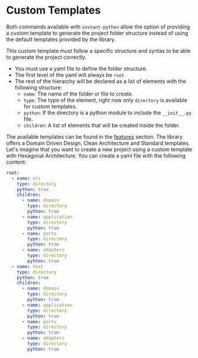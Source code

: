 # Custom Templates

Both commands available with `instant-python` allow the option of providing a custom template to generate
the project folder structure instead of using the default templates provided by the library.

This custom template must follow a specific structure and syntax to be able to generate the project correctly.

- You must use a yaml file to define the folder structure.
- The first level of the yaml will always be `root`
- The rest of the hierarchy will be declared as a list of elements with the following structure:
  - `name`: The name of the folder or file to create.
  - `type`: The type of the element, right now only `directory` is available for custom templates.
  - `python`: If the directory is a python module to include the `__init__.py` file.
  - `children`: A list of elements that will be created inside the folder.

The available templates can be found in the [features](../getting-started/features.md) section. The library
offers a Domain Driven Design, Clean Architecture and Standard templates.
Let's imagine that you want to create a new project using a custom template with Hexagonal Architecture. 
You can create a yaml file with the following content:

```yaml
root:
  - name: src
    type: directory
    python: true
    children:
      - name: domain
        type: directory
        python: true
      - name: application
        type: directory
        python: true
      - name: ports
        type: directory
        python: true
      - name: adapters
        type: directory
        python: true
  - name: test
    type: directory
    python: true
    children:
      - name: domain
        type: directory
        python: true
      - name: application
        type: directory
        python: true
      - name: ports
        type: directory
        python: true
      - name: adapters
        type: directory
        python: true
```
